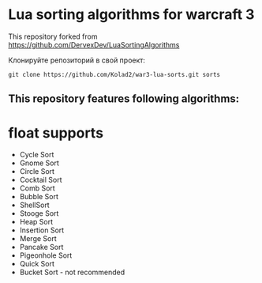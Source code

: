 # Lua sorting algorithms for warcraft 3
This repository forked from https://github.com/DervexDev/LuaSortingAlgorithms

Клонируйте репозиторий в свой проект:
```
git clone https://github.com/Kolad2/war3-lua-sorts.git sorts
```

## This repository features following algorithms:
# float supports
* Cycle Sort
* Gnome Sort
* Circle Sort
* Cocktail Sort
* Comb Sort
* Bubble Sort 
* ShellSort
* Stooge Sort
* Heap Sort
* Insertion Sort
* Merge Sort
* Pancake Sort
* Pigeonhole Sort
* Quick Sort
* Bucket Sort - not recommended